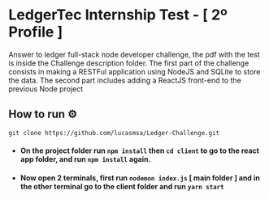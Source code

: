 # LedgerTec Internship Test - [ 2º Profile ]
Answer to ledger full-stack node developer challenge, the pdf with the test is inside the Challenge description folder. The first part of the challenge consists in making a RESTFul application using NodeJS and SQLite to store the data. The second part includes adding a ReactJS front-end to the previous Node project
## How to run ⚙️
```
git clone https://github.com/lucasmsa/Ledger-Challenge.git
```

* #### On the project folder run ``npm install`` then ``cd client`` to go to the react app folder, and run ``npm install`` again.
* #### Now open 2 terminals, first run ``nodemon index.js`` [ main folder ] and in the other terminal go to the client folder and run ``yarn start`` 

